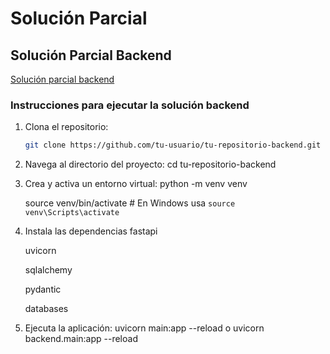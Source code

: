 # Solución Parcial

## Solución Parcial Backend

[Solución parcial backend](https://github.com/tu-usuario/tu-repositorio-backend)

### Instrucciones para ejecutar la solución backend

1. Clona el repositorio:
   ```sh
   git clone https://github.com/tu-usuario/tu-repositorio-backend.git
2. Navega al directorio del proyecto:
   cd tu-repositorio-backend

3. Crea y activa un entorno virtual:
   python -m venv venv
   
   source venv/bin/activate  # En Windows usa `source   
   venv\Scripts\activate`

5. Instala las dependencias
   fastapi
   
   uvicorn
   
   sqlalchemy
   
   pydantic
   
   databases

7. Ejecuta la aplicación:
   uvicorn main:app --reload o uvicorn backend.main:app --reload
